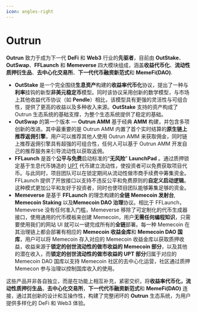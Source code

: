 ```yaml
---
icon: angles-right
---
```


# Outrun

**Outrun** 致力于成为下一代 **DeFi** 和 **Web3** 行业的**先驱者**，目前由 **OutStake**、**OutSwap**、**FFLaunch** 和 **Memeverse** 四大模块组成，涵盖**收益代币化**、**流动性质押衍生品**、**去中心化交易所**、**下一代代币融资新范式**和 **MemeFi(DAO)**.

* **OutStake** 是一个完全围绕**生息资产**构建的**收益率代币化**协议，提出了一种与**利率**挂钩的新型**非美元稳定币**模型。同时该协议采用创新的数学模型，与市场上其他收益代币协议（如 **Pendle**）相比，该模型具有更强的灵活性与可组合性，提供了更高的收益以及多种收入来源。**OutStake** 支持的资产构成了 Outrun 生态系统的基础支撑，为整个生态系统提供了稳定的基础。
* **OutSwap** 的第一个版本 — **Outrun AMM** 基于经典 **AMM** 构建，并包含多项创新的改进。其中最重要的是 Outrun AMM 内置了首个实时结算的**原生链上推荐返佣引擎**，用户可以推荐其他人使用 Outrun AMM 来获取佣金，同时链上推荐返佣引擎具有超强的可组合性，任何人可以基于 Outrun AMM 开发自己的推荐服务来引导流动性以获取返佣。
* **FFLaunch** 是首个**公平与免费**启动标准的“**无风险**” **LaunchPad** 。通过质押锁定基于生息代币铸造的 [UPT](outstake/yield-tokenization/pt.md) 代币建立流动性，使投资者可以免费获取项目代币。与此同时，项目团队可以在锁定期间从流动性做市商手续费中筹集资金。FFLaunch 提供了开放接口以支持不违反公平和免费原则的**自定义启动逻辑**。这种模式更加公平和友好于投资者，同时也使项目团队能够筹集足够的资金。
* **Memeverse** 是基于 **FFLaunch** 的理念构建的**全链 Memecoin 发射台**, **Memecoin Staking** 以及**Memecoin DAO 治理**协议。相比于 FFLaunch，Memeverse 没有任何准入门槛，Memeverse 移除了可定制化的代币生成器接口，使用通用的代币模板来创建 Memecoin，用户**无需任何编程知识**，只需要使用我们的网站 UI 就可以一键完成所有的**全链**部署。每一种 Memecoin 在其治理链上都会部署有相应的 **Memecoin 收益金库**和 **Memecoin DAO 国库**，用户可以将 Memecoin 存入对应的 Memecoin 收益金库以获取质押收益，收益来源于**锁定的创世流动性的做市收益的 Memecoin 部分**，以及其他的潜在收入，而**锁定的创世流动性的做市收益的 UPT 部分**归属于对应的 Memecoin DAO 国库以支持 Memecoin 社区的去中心化运营，社区通过质押 Memecon 参与治理以控制国库收入的使用。

这些产品并非各自独立，而是在功能上相互补充，紧密交织，将**收益率代币化，流动性质押衍生品**，**去中心化交易所**，**下一代代币融资新范式**和 **MemeFi(DAO)** 连接，通过其创新的设计和互操作性，构建了完整闭环的 **Outrun** 生态系统，为用户提供多样化的 DeFi 和 Web3 体验。
